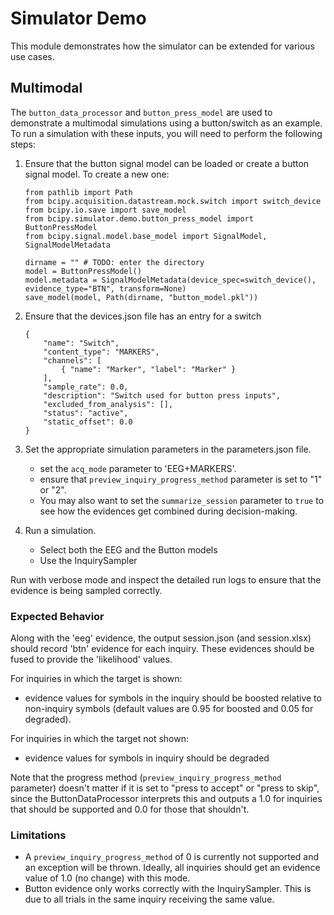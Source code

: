 # Simulator Demo

This module demonstrates how the simulator can be extended for various use cases.


## Multimodal

The `button_data_processor` and `button_press_model` are used to demonstrate a multimodal simulations using a button/switch as an example. To run a simulation with these inputs, you will need to perform the following steps:

1. Ensure that the button signal model can be loaded or create a button signal model. To create a new one:

    ```
    from pathlib import Path
    from bcipy.acquisition.datastream.mock.switch import switch_device
    from bcipy.io.save import save_model
    from bcipy.simulator.demo.button_press_model import ButtonPressModel
    from bcipy.signal.model.base_model import SignalModel, SignalModelMetadata

    dirname = "" # TODO: enter the directory
    model = ButtonPressModel()
    model.metadata = SignalModelMetadata(device_spec=switch_device(), evidence_type="BTN", transform=None)
    save_model(model, Path(dirname, "button_model.pkl"))
    ```

2. Ensure that the devices.json file has an entry for a switch

    ```
    {
        "name": "Switch",
        "content_type": "MARKERS",
        "channels": [
            { "name": "Marker", "label": "Marker" }
        ],
        "sample_rate": 0.0,
        "description": "Switch used for button press inputs",
        "excluded_from_analysis": [],
        "status": "active",
        "static_offset": 0.0
    }
    ```

3. Set the appropriate simulation parameters in the parameters.json file.

    - set the `acq_mode` parameter to 'EEG+MARKERS'.
    - ensure that `preview_inquiry_progress_method` parameter is set to "1" or "2".
    - You may also want to set the `summarize_session` parameter to `true` to see how the evidences get combined during decision-making.

4. Run a simulation.

    - Select both the EEG and the Button models
    - Use the InquirySampler

Run with verbose mode and inspect the detailed run logs to ensure that the evidence is being sampled correctly.

### Expected Behavior

Along with the 'eeg' evidence, the output session.json (and session.xlsx) should record 'btn' evidence for each inquiry. These evidences should be fused
to provide the 'likelihood' values.

For inquiries in which the target is shown:

- evidence values for symbols in the inquiry should be boosted relative to non-inquiry symbols (default values are 0.95 for boosted and 0.05 for degraded).

For inquiries in which the target not shown:

- evidence values for symbols in inquiry should be degraded

Note that the progress method (`preview_inquiry_progress_method` parameter) doesn't matter if it is set to "press to accept" or "press to skip", since the ButtonDataProcessor interprets this and outputs a 1.0 for inquiries that should be supported and 0.0 for those that shouldn't.

### Limitations

- A `preview_inquiry_progress_method` of 0 is currently not supported and an exception will be thrown. Ideally, all inquiries should get an evidence value of 1.0 (no change) with this mode.
- Button evidence only works correctly with the InquirySampler. This is due to all trials in the same inquiry receiving the same value.
